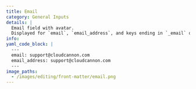 ```yaml
---
title: Email
category: General Inputs
details: |
  Email field with avatar.
  Displayed for `email`, `email_address`, and keys ending in `_email` or `_email_address`.
info:
yaml_code_block: |
  ---
  email: support@cloudcannon.com
  email_address: support@cloudcannon.com
  ---
image_paths:
  - /images/editing/front-matter/email.png
---
```


